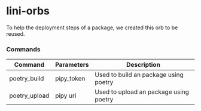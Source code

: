 # lini-orbs

To help the deployment steps of a package, we created this orb to be reused.

### Commands

| Command       | Parameters  | Description                              |
|---------------|-------------|------------------------------------------|
| poetry_build  | pipy_token  | Used to build an package using poetry    |
| poetry_upload | pipy uri    | Used to upload an package using poetry   |